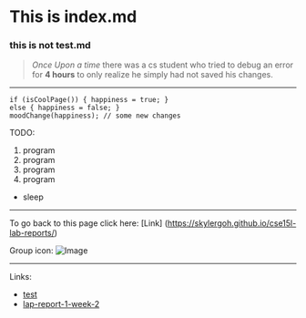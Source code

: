 # This is index.md
### this is not test.md
> *Once Upon a time* there was a cs student who tried to debug an error for **4 hours** 
> to only realize he simply had not saved his changes. 
---
```
if (isCoolPage()) { happiness = true; }
else { happiness = false; }
moodChange(happiness); // some new changes
```
TODO: 
1. program
2. program
3. program
4. program
  * sleep
---
To go back to this page click here: [Link] (https://skylergoh.github.io/cse15l-lab-reports/)

Group icon: ![Image](https://www.birdnote.org/sites/default/files/Wandering-Albatross-800-Ed-Dunens-CC.jpg)

---
Links:
* [test](https://skylergoh.github.io/cse15l-lab-reports/test.html)
* [lap-report-1-week-2](https://skylergoh.github.io/cse15l-lab-reports/lab-report-1-week-2.html)